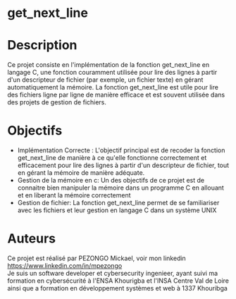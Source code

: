 # get_next_line

# Description
Ce projet consiste en l'implémentation de la fonction get_next_line en langage C, une fonction couramment utilisée pour lire des lignes à partir d'un descripteur de fichier (par exemple, un fichier texte) en gérant automatiquement la mémoire. La fonction get_next_line est utile pour lire des fichiers ligne par ligne de manière efficace et est souvent utilisée dans des projets de gestion de fichiers.

# Objectifs
* Implémentation Correcte : L'objectif principal est de recoder la fonction get_next_line de manière à ce qu'elle fonctionne correctement et efficacement pour lire des lignes à partir d'un descripteur de fichier, tout en gérant la mémoire de manière adéquate.
* Gestion de la mémoire en c: Un des objectifs de ce projet est de connaitre bien manipuler la mémoire dans un programme C en allouant et en liberant la mémoire correctement
* Gestion de fichier: La fonction get_next_line permet de se familiariser avec les fichiers et leur gestion en langage C dans un système UNIX

# Auteurs
Ce projet est réalisé par PEZONGO Mickael, voir mon linkedin https://www.linkedin.com/in/mpezongo <br>
Je suis un software developer et cybersecurity ingenieer, ayant suivi ma formation en cybersécurité à l'ENSA Khourigba et l'INSA Centre Val de Loire ainsi que a formation en développement systèmes et web à 1337 Khouribga
